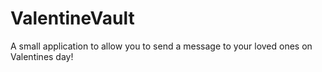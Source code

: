 # ValentineVault
A small application to allow you to send a message to your loved ones on Valentines day!
